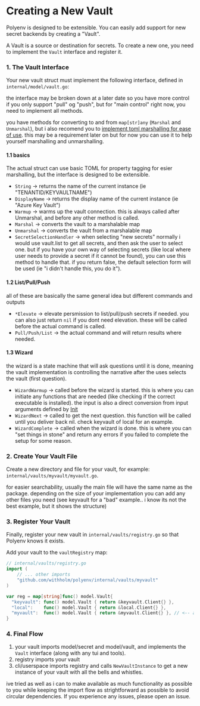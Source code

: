 # Creating a New Vault

Polyenv is designed to be extensible. You can easily add support for new secret backends by creating a "Vault".

A Vault is a source or destination for secrets. To create a new one, you need to implement the `Vault` interface and register it.

### 1. The Vault Interface

Your new vault struct must implement the following interface, defined in `internal/model/vault.go`:

the interface may be broken down at a later date so you have more control if you only support "pull" og "push", but for "main control" right now, you need to implement all methods.

you have methods for converting to and from `map[str]any` (`Marshal` and `Unmarshal`), but i also recomend you to [implement toml marshalling for ease of use](https://github.com/BurntSushi/toml#using-the-marshaler-and-encodingtextunmarshaler-interfaces). this may be a requirement later on but for now you can use it to help yourself marshalling and unmarshalling.

#### 1.1 basics

The actual struct can use basic TOML for property tagging for esier marshalling, but the interface is designed to be extensible.

* `String` -> returns the name of the current instance (ie "TENANTID/KEYVAULTNAME")
* `DisplayName` -> returns the display name of the current instance (ie "Azure Key Vault")
* `Warmup` -> warms up the vault connection. this is always called after Unmarshal, and before any other method is called.
* `Marshal` -> converts the vault to a marshalable map
* `Unmarshal` -> converts the vault from a marshalable map
* `SecretSelectionHandler` -> when selecting "new secrets" normally i would use vault.list to get all secrets, and then ask the user to select one. but if you have your own way of selecting secrets (like local where user needs to provide a secret if it cannot be found), you can use this method to handle that. if you return false, the default selection form will be used (ie "i didn't handle this, you do it").

#### 1.2 List/Pull/Push

all of these are basically the same general idea but different commands and outputs

* `*Elevate` -> elevate persmission to list/pull/push secrets if needed. you can also just return `nil` if you dont need elevation. these will be called before the actual command is called.
* `Pull/Push/List` -> the actual command and will return results where needed.

#### 1.3 Wizard

the wizard is a state machine that will ask questions until it is done, meaning the vault implementation is controlling the narrative after the uses selects the vault (first question).

* `WizardWarmup` -> called before the wizard is started. this is where you can initiate any functions that are needed (like checking if the correct executable is installed). the input is also a direct conversion from input arguments defined by [Init](../usage/Init.md)
* `WizardNext` -> called to get the next question. this function will be called until you deliver back nil. check keyvault of local for an example.
* `WizardComplete` -> called when the wizard is done. this is where you can "set things in stone" and return any errors if you failed to complete the setup for some reason.

### 2. Create Your Vault File

Create a new directory and file for your vault, for example: `internal/vaults/myvault/myvault.go`.

for easier searchability, usually the main file will have the same name as the package.
depending on the size of your implementation you can add any other files you need (see keyvault for a "bad" example.. i know its not the best example, but it shows the structure)

### 3. Register Your Vault

Finally, register your new vault in `internal/vaults/registry.go` so that Polyenv knows it exists.

Add your vault to the `vaultRegistry` map:

```go
// internal/vaults/registry.go
import (
    // ... other imports
    "github.com/withholm/polyenv/internal/vaults/myvault"
)

var reg = map[string]func() model.Vault{
  "keyvault": func() model.Vault { return &keyvault.Client{} },
  "local":    func() model.Vault { return &local.Client{} },
  "myvault":  func() model.Vault { return &myvault.Client{} }, // <-- add this
}
```

### 4. Final Flow

1. your vault imports model/secret and model/vault, and implements the `Vault` interface (along with any tui and tools).
1. registry imports your vault
1. cli/userspace imports registry and calls `NewVaultInstance` to get a new instance of your vault with all the bells and whistles.

ive tried as well as i can to make available as much functionality as possible to you while keeping the import flow as strightforward as possible to avoid circular dependencies.
If you experience any issues, please open an issue.
